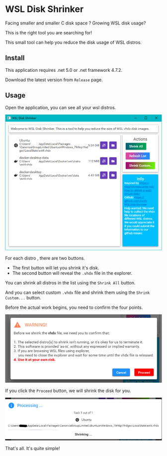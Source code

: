 # WSL Disk Shrinker

Facing smaller and smaller C disk space ?  Growing WSL disk usage?

This is the right tool you are searching for!

This small tool can help you reduce the disk usage of WSL distros.

## Install

This application requires .net 5.0 or .net framework 4.7.2.

Download the latest version from `Release` page.

## Usage

Open the application, you can see all your wsl distros.

![App](Assets/App.png)

For each distro , there are two buttons. 

- The first button will let you shrink it's disk.
- The second button will reveal the `.vhdx` file in the explorer.

You can shrink all distros in the list using the `Shrink All` button.

And you can select custom `.vhdx` file and shrink them using the `Shrink Custom...` button.

Before the actual work begins, you need to confirm the four points.

![Dialog](Assets/Dialog.png)

If you click the `Proceed` button, we will shrink the disk for you.

![Processing](Assets/Processing.png)

That's all. It's quite simple!
